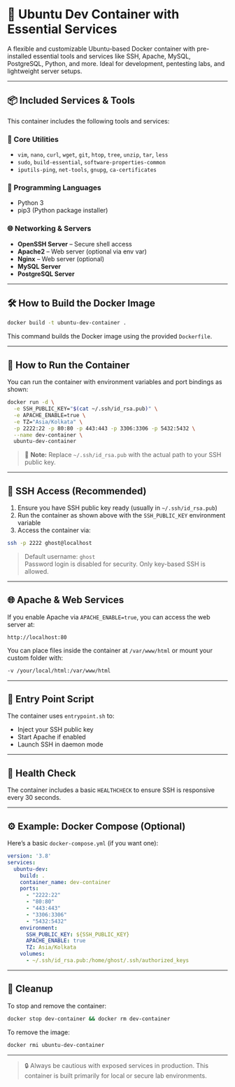 # 🐧 Ubuntu Dev Container with Essential Services

A flexible and customizable Ubuntu-based Docker container with pre-installed essential tools and services like SSH, Apache, MySQL, PostgreSQL, Python, and more. Ideal for development, pentesting labs, and lightweight server setups.

---

## 📦 Included Services & Tools

This container includes the following tools and services:

### 🔧 Core Utilities
- `vim`, `nano`, `curl`, `wget`, `git`, `htop`, `tree`, `unzip`, `tar`, `less`
- `sudo`, `build-essential`, `software-properties-common`
- `iputils-ping`, `net-tools`, `gnupg`, `ca-certificates`

### 🐍 Programming Languages
- Python 3
- pip3 (Python package installer)

### 🌐 Networking & Servers
- **OpenSSH Server** – Secure shell access
- **Apache2** – Web server (optional via env var)
- **Nginx** – Web server (optional)
- **MySQL Server**
- **PostgreSQL Server**

---

## 🛠️ How to Build the Docker Image

```bash
docker build -t ubuntu-dev-container .
```

This command builds the Docker image using the provided `Dockerfile`.

---

## 🚀 How to Run the Container

You can run the container with environment variables and port bindings as shown:

```bash
docker run -d \
  -e SSH_PUBLIC_KEY="$(cat ~/.ssh/id_rsa.pub)" \
  -e APACHE_ENABLE=true \
  -e TZ="Asia/Kolkata" \
  -p 2222:22 -p 80:80 -p 443:443 -p 3306:3306 -p 5432:5432 \
  --name dev-container \
  ubuntu-dev-container
```

> 📌 **Note:** Replace `~/.ssh/id_rsa.pub` with the actual path to your SSH public key.

---

## 🔐 SSH Access (Recommended)

1. Ensure you have SSH public key ready (usually in `~/.ssh/id_rsa.pub`)
2. Run the container as shown above with the `SSH_PUBLIC_KEY` environment variable
3. Access the container via:

```bash
ssh -p 2222 ghost@localhost
```

> Default username: `ghost`  
> Password login is disabled for security. Only key-based SSH is allowed.

---

## 🌐 Apache & Web Services

If you enable Apache via `APACHE_ENABLE=true`, you can access the web server at:

```
http://localhost:80
```

You can place files inside the container at `/var/www/html` or mount your custom folder with:

```bash
-v /your/local/html:/var/www/html
```

---

## 📁 Entry Point Script

The container uses `entrypoint.sh` to:
- Inject your SSH public key
- Start Apache if enabled
- Launch SSH in daemon mode

---

## 🧪 Health Check

The container includes a basic `HEALTHCHECK` to ensure SSH is responsive every 30 seconds.

---

## ⚙️ Example: Docker Compose (Optional)

Here’s a basic `docker-compose.yml` (if you want one):

```yaml
version: '3.8'
services:
  ubuntu-dev:
    build: .
    container_name: dev-container
    ports:
      - "2222:22"
      - "80:80"
      - "443:443"
      - "3306:3306"
      - "5432:5432"
    environment:
      SSH_PUBLIC_KEY: ${SSH_PUBLIC_KEY}
      APACHE_ENABLE: true
      TZ: Asia/Kolkata
    volumes:
      - ~/.ssh/id_rsa.pub:/home/ghost/.ssh/authorized_keys
```

---

## 🧼 Cleanup

To stop and remove the container:

```bash
docker stop dev-container && docker rm dev-container
```

To remove the image:

```bash
docker rmi ubuntu-dev-container
```

---
> 🔒 Always be cautious with exposed services in production. This container is built primarily for local or secure lab environments.
